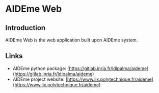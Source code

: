 # AIDEme Web

## Introduction

AIDEme Web is the web application built upon AIDEme system.

## Links

- AIDEme python package: [https://gitlab.inria.fr/ldipalma/aideme](https://gitlab.inria.fr/ldipalma/aideme)
- AIDEme project website: [https://www.lix.polytechnique.fr/aideme](https://www.lix.polytechnique.fr/aideme)
